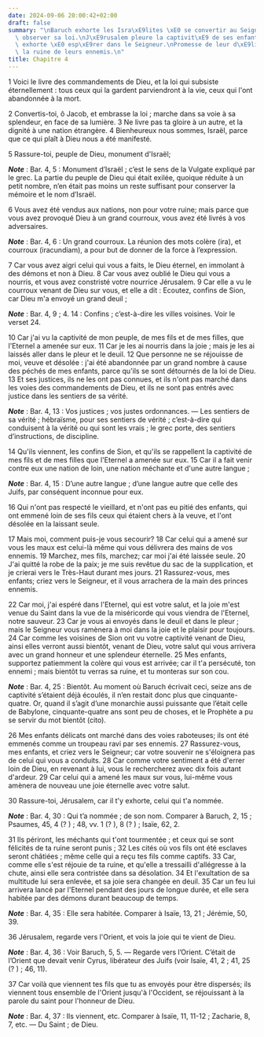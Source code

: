 ```yaml
---
date: 2024-09-06 20:00:42+02:00
draft: false
summary: "\nBaruch exhorte les Isra\xE9lites \xE0 se convertir au Seigneur et \xE0\
  \ observer sa loi.\nJ\xE9rusalem pleure la captivit\xE9 de ses enfants ; elle les\
  \ exhorte \xE0 esp\xE9rer dans le Seigneur.\nPromesse de leur d\xE9livrance et de\
  \ la ruine de leurs ennemis.\n"
title: Chapitre 4
---
```





1 Voici le livre des commandements de Dieu, et la loi qui subsiste éternellement : tous ceux qui la gardent parviendront à la vie, ceux qui l'ont abandonnée à la mort.


2 Convertis-toi, ô Jacob, et embrasse la loi ; marche dans sa voie à sa splendeur, en face de sa lumière. 3 Ne livre pas ta gloire à un autre, et la dignité à une nation étrangère. 4 Bienheureux nous sommes, Israël, parce que ce qui plaît à Dieu nous a été manifesté.


5 Rassure-toi, peuple de Dieu, monument d'Israël;

***Note*** :  Bar. 4, 5 : Monument d’Israël ; c’est le sens de la Vulgate expliqué par le grec. La partie du peuple de Dieu qui était exilée, quoique réduite à un petit nombre, n’en était pas moins un reste suffisant pour conserver la mémoire et le nom d’Israël.

6 Vous avez été vendus aux nations, non pour votre ruine; mais parce que vous avez provoqué Dieu à un grand courroux, vous avez été livrés à vos adversaires.

***Note*** :  Bar. 4, 6 : Un grand courroux. La réunion des mots colère (ira), et courroux (iracundiam), a pour but de donner de la force à l’expression.

7 Car vous avez aigri celui qui vous a faits, le Dieu éternel, en immolant à des démons et non à Dieu. 8 Car vous avez oublié le Dieu qui vous a nourris, et vous avez constristé votre nourrice Jérusalem. 9 Car elle a vu le courroux venant de Dieu sur vous, et elle a dit : Ecoutez, confins de Sion, car Dieu m'a envoyé un grand deuil ;

***Note*** :  Bar. 4, 9 ; 4. 14 : Confins ; c’est-à-dire les villes voisines. Voir le verset 24.


10 Car j'ai vu la captivité de mon peuple, de mes fils et de mes filles, que l'Eternel a amenée sur eux. 11 Car je les ai nourris dans la joie ; mais je les ai laissés aller dans le pleur et le deuil. 12 Que personne ne se réjouisse de moi, veuve et désolée : j'ai été abandonnée par un grand nombre à cause des péchés de mes enfants, parce qu'ils se sont détournés de la loi de Dieu. 13 Et ses justices, ils ne les ont pas connues, et ils n'ont pas marché dans les voies des commandements de Dieu, et ils ne sont pas entrés avec justice dans les sentiers de sa vérité.

***Note*** :  Bar. 4, 13 : Vos justices ; vos justes ordonnances. ― Les sentiers de sa vérité ; hébraïsme, pour ses sentiers de vérité ; c’est-à-dire qui conduisent à la vérité ou qui sont les vrais ; le grec porte, des sentiers d’instructions, de discipline.


14 Qu'ils viennent, les confins de Sion, et qu'ils se rappellent la captivité de mes fils et de mes filles que l'Eternel a amenée sur eux. 15 Car il a fait venir contre eux une nation de loin, une nation méchante et d'une autre langue ;

***Note*** :  Bar. 4, 15 : D’une autre langue ; d’une langue autre que celle des Juifs, par conséquent inconnue pour eux.

16 Qui n'ont pas respecté le vieillard, et n'ont pas eu pitié des enfants, qui ont emmené loin de ses fils ceux qui étaient chers à la veuve, et l'ont désolée en la laissant seule.


17 Mais moi, comment puis-je vous secourir? 18 Car celui qui a amené sur vous les maux est celui-là même qui vous délivrera des mains de vos ennemis. 19 Marchez, mes fils, marchez; car moi j'ai été laissée seule. 20 J'ai quitté la robe de la paix; je me suis revêtue du sac de la supplication, et je crierai vers le Très-Haut durant mes jours. 21 Rassurez-vous, mes enfants; criez vers le Seigneur, et il vous arrachera de la main des princes ennemis.


22 Car moi, j'ai espéré dans l'Eternel, qui est votre salut, et la joie m'est venue du Saint dans la vue de la miséricorde qui vous viendra de l'Eternel, notre sauveur. 23 Car je vous ai envoyés dans le deuil et dans le pleur ; mais le Seigneur vous ramènera à moi dans la joie et le plaisir pour toujours. 24 Car comme les voisines de Sion ont vu votre captivité venant de Dieu, ainsi elles verront aussi bientôt, venant de Dieu, votre salut qui vous arrivera avec un grand honneur et une splendeur éternelle. 25 Mes enfants, supportez patiemment la colère qui vous est arrivée; car il t'a persécuté, ton ennemi ; mais bientôt tu verras sa ruine, et tu monteras sur son cou.

***Note*** :  Bar. 4, 25 : Bientôt. Au moment où Baruch écrivait ceci, seize ans de captivité s’étaient déjà écoulés, il n’en restait donc plus que cinquante-quatre. Or, quand il s’agit d’une monarchie aussi puissante que l’était celle de Babylone, cinquante-quatre ans sont peu de choses, et le Prophète a pu se servir du mot bientôt (cito).

26 Mes enfants délicats ont marché dans des voies raboteuses; ils ont été emmenés comme un troupeau ravi par ses ennemis. 27 Rassurez-vous, mes enfants, et criez vers le Seigneur; car votre souvenir ne s'éloignera pas de celui qui vous a conduits. 28 Car comme votre sentiment a été d'errer loin de Dieu, en revenant à lui, vous le rechercherez avec dix fois autant d'ardeur. 29 Car celui qui a amené les maux sur vous, lui-même vous amènera de nouveau une joie éternelle avec votre salut.


30 Rassure-toi, Jérusalem, car il t'y exhorte, celui qui t'a nommée.

***Note*** :  Bar. 4, 30 : Qui t’a nommée ; de son nom. Comparer à Baruch, 2, 15 ; Psaumes, 45, 4 (? ) ; 48, vv. 1 (? ), 8 (? ) ; Isaïe, 62, 2.

31 Ils périront, les méchants qui t'ont tourmentée ; et ceux qui se sont félicités de ta ruine seront punis ; 32 Les cités où vos fils ont été esclaves seront châtiées ; même celle qui a reçu tes fils comme captifs. 33 Car, comme elle s'est réjouie de ta ruine, et qu'elle a tressailli d'allégresse à la chute, ainsi elle sera contristée dans sa désolation. 34 Et l'exultation de sa multitude lui sera enlevée, et sa joie sera changée en deuil. 35 Car un feu lui arrivera lancé par l'Eternel pendant des jours de longue durée, et elle sera habitée par des démons durant beaucoup de temps.

***Note*** :  Bar. 4, 35 : Elle sera habitée. Comparer à Isaïe, 13, 21 ; Jérémie, 50, 39.


36 Jérusalem, regarde vers l'Orient, et vois la joie qui te vient de Dieu.

***Note*** :  Bar. 4, 36 : Voir Baruch, 5, 5. ― Regarde vers l’Orient. C’était de l’Orient que devait venir Cyrus, libérateur des Juifs (voir Isaïe, 41, 2 ; 41, 25 (? ) ; 46, 11).

37 Car voilà que viennent tes fils que tu as envoyés pour être dispersés; ils viennent tous ensemble de l'Orient jusqu'à l'Occident, se réjouissant à la parole du saint pour l'honneur de Dieu.

***Note*** :  Bar. 4, 37 : Ils viennent, etc. Comparer à Isaïe, 11, 11-12 ; Zacharie, 8, 7, etc. ― Du Saint ; de Dieu.

